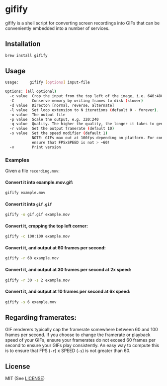# gifify

gifify is a shell script for converting screen recordings into GIFs that can be conveniently embedded into a number of services.

## Installation

```sh
brew install gifify
```

## Usage

```sh
Usage:     gifify [options] input-file

Options: (all optional)
  -c value  Crop the input from the top left of the image, i.e. 640:480
  -C        Conserve memory by writing frames to disk (slower)
  -d value  Directon [normal, reverse, alternate]
  -l value  Set loop extension to N iterations (default 0 - forever).
  -o value  The output file
  -p value  Scale the output, e.g. 320:240
  -q value  Quality. The higher the quality, the longer it takes to generate
  -r value  Set the output framerate (default 10)
  -s value  Set the speed modifier (default 1)
            NOTE: GIFs max out at 100fps depending on platform. For consistency,
            ensure that FPSxSPEED is not > ~60!
  -v        Print version
```

### Examples

Given a file `recording.mov`:

#### Convert it into example.mov.gif:

```sh
gifify example.mov
```

#### Convert it into `gif.gif`

```sh
gifify -o gif.gif example.mov
```

#### Convert it, cropping the top left corner:

```sh
gifify -c 100:100 example.mov
```

#### Convert it, and output at 60 frames per second:

```sh
gifify -r 60 example.mov
```

#### Convert it, and output at 30 frames per second at 2x speed:

```sh
gifify -r 30 -s 2 example.mov
```

#### Convert it, and output at 10 frames per second at 6x speed:

```sh
gifify -s 6 example.mov
```

## Regarding framerates:

GIF renderers typically cap the framerate somewhere between 60 and 100 frames per second. If you choose to change the framerate or playback speed of your GIFs, ensure your framerates do not exceed 60 frames per second to ensure your GIFs play consistently. An easy way to compute this is to ensure that FPS  (`-r`) x SPEED (`-s`) is not greater than 60.

## License

MIT (See [LICENSE][1])

[1]: https://raw.github.com/jclem/gifify/master/LICENSE
